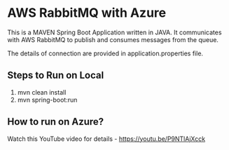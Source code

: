 # AWS RabbitMQ with Azure
This is a MAVEN Spring Boot Application written in JAVA. It communicates with AWS RabbitMQ to publish and consumes messages from the queue. 

The details of connection are provided in application.properties file.

## **Steps to Run on Local**
1. mvn clean install 
2. mvn spring-boot:run 


## **How to run on Azure?**
Watch this YouTube video for details - https://youtu.be/P9NTlAjXcck
